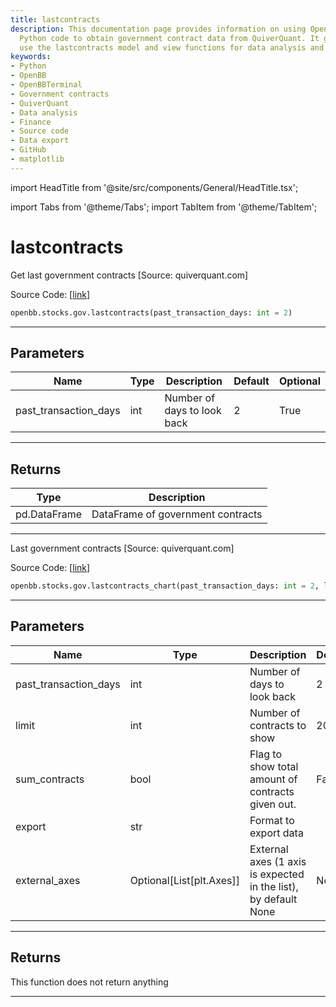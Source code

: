 ```yaml
---
title: lastcontracts
description: This documentation page provides information on using OpenBBTerminal's
  Python code to obtain government contract data from QuiverQuant. It guides how to
  use the lastcontracts model and view functions for data analysis and export.
keywords:
- Python
- OpenBB
- OpenBBTerminal
- Government contracts
- QuiverQuant
- Data analysis
- Finance
- Source code
- Data export
- GitHub
- matplotlib
---
```


import HeadTitle from '@site/src/components/General/HeadTitle.tsx';

<HeadTitle title="lastcontracts - Gov - Stocks - Reference | OpenBB SDK Docs" />

import Tabs from '@theme/Tabs';
import TabItem from '@theme/TabItem';

# lastcontracts

<Tabs>
<TabItem value="model" label="Model" default>

Get last government contracts [Source: quiverquant.com]

Source Code: [[link](https://github.com/OpenBB-finance/OpenBBTerminal/tree/main/openbb_terminal/stocks/government/quiverquant_model.py#L377)]

```python
openbb.stocks.gov.lastcontracts(past_transaction_days: int = 2)
```

---

## Parameters

| Name | Type | Description | Default | Optional |
| ---- | ---- | ----------- | ------- | -------- |
| past_transaction_days | int | Number of days to look back | 2 | True |


---

## Returns

| Type | Description |
| ---- | ----------- |
| pd.DataFrame | DataFrame of government contracts |
---

</TabItem>
<TabItem value="view" label="Chart">

Last government contracts [Source: quiverquant.com]

Source Code: [[link](https://github.com/OpenBB-finance/OpenBBTerminal/tree/main/openbb_terminal/stocks/government/quiverquant_view.py#L225)]

```python
openbb.stocks.gov.lastcontracts_chart(past_transaction_days: int = 2, limit: int = 20, sum_contracts: bool = False, export: str = "", external_axes: Optional[List[matplotlib.axes._axes.Axes]] = None)
```

---

## Parameters

| Name | Type | Description | Default | Optional |
| ---- | ---- | ----------- | ------- | -------- |
| past_transaction_days | int | Number of days to look back | 2 | True |
| limit | int | Number of contracts to show | 20 | True |
| sum_contracts | bool | Flag to show total amount of contracts given out. | False | True |
| export | str | Format to export data |  | True |
| external_axes | Optional[List[plt.Axes]] | External axes (1 axis is expected in the list), by default None | None | True |


---

## Returns

This function does not return anything

---

</TabItem>
</Tabs>
